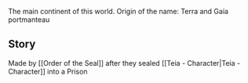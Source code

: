 
The main continent of this world. Origin of the name: Terra and Gaia portmanteau
## Story
Made by [[Order of the Seal]] after they sealed [[Teia - Character|Teia - Character]] into a Prison